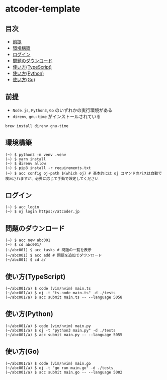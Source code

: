 # atcoder-template

## 目次

-   [前提](#pre-requirement)
-   [環境構築](#setup-env)
-   [ログイン](#login)
-   [問題のダウンロード](#download-tasks)
-   [使い方(TypeScript)](#how-to-use-typescript)
-   [使い方(Python)](#how-to-use-python)
-   [使い方(Go)](#how-to-use-go)

<h2 id="pre-requirement">前提</h2>

-   `Node.js`, `Python3`, `Go` のいずれかの実行環境がある
-   `direnv`, `gnu-time` がインストールされている

```
brew install direnv gnu-time
```

<h2 id="setup-env">環境構築</h2>

```shell
(~) $ python3 -m venv .venv
(~) $ yarn install
(~) $ direnv allow
(~) $ pip3 install -r requirements.txt
(~) $ acc config oj-path $(which oj) # 基本的には oj コマンドのパスは自動で検出されますが、必要に応じて手動で設定してください
```

<h2 id="login">ログイン</h2>

```shell
(~) $ acc login
(~) $ oj login https://atcoder.jp
```

<h2 id="download-tasks">問題のダウンロード</h2>

```shell
(~) $ acc new abc001
(~) $ cd abc001/
(~/abc001) $ acc tasks # 問題の一覧を表示
(~/abc001) $ acc add # 問題を追加でダウンロード
(~/abc001) $ cd a/
```

<h2 id="how-to-use-typescript">使い方(TypeScript)</h2>

```shell
(~/abc001/a) $ code (vim/nvim) main.ts
(~/abc001/a) $ oj -t "ts-node main.ts" -d ./tests
(~/abc001/a) $ acc submit main.ts -- --language 5058
```

<h2 id="how-to-use-python">使い方(Python)</h2>

```shell
(~/abc001/a) $ code (vim/nvim) main.py
(~/abc001/a) $ oj -t "python3 main.py" -d ./tests
(~/abc001/a) $ acc submit main.py -- --language 5055
```

<h2 id="how-to-use-go">使い方(Go)</h2>

```shell
(~/abc001/a) $ code (vim/nvim) main.go
(~/abc001/a) $ oj -t "go run main.go" -d ./tests
(~/abc001/a) $ acc submit main.go -- --language 5002
```
